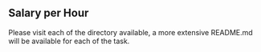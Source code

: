 ## Salary per Hour

Please visit each of the directory available, a more extensive README.md will be available for each of the task.